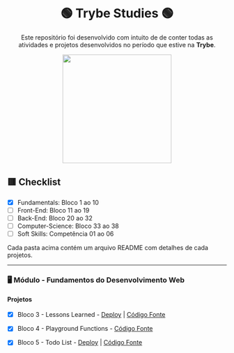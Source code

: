 
<div align=center>

# 🟢 Trybe Studies 🟢

Este repositório foi desenvolvido com intuito de de conter todas as atividades e projetos desenvolvidos no período que estive na <b>Trybe</b>.

<a href="https://www.betrybe.com/" target="_blank">
<img src="https://freecourse.betrybe.com/images/trybe-logo-e10dbaaa26462aa149b81a924b00df07.png?vsn=d" width="250px">
</a>

</div>

## 🟥 Checklist

- [x] Fundamentals: Bloco 1 ao 10 
- [ ] Front-End: Bloco 11 ao 19
- [ ] Back-End: Bloco 20 ao 32
- [ ] Computer-Science: Bloco 33 ao 38
- [ ] Soft Skills: Competência 01 ao 06

Cada pasta acima contém um arquivo README com detalhes de cada projetos.

* * *

### 🖥 Módulo - Fundamentos do Desenvolvimento Web

#### Projetos
- [x] Bloco 3 - Lessons Learned - [Deploy](https://marlondlacerda-lessons-learned.vercel.app/) | [Código Fonte](https://github.com/marlondlacerda/trybe-projetos/tree/main/fundamentals/bloco_3/lessons-learned#readme)
- [x] Bloco 4 - Playground Functions  - [Código Fonte](https://github.com/marlondlacerda/trybe-projetos/tree/main/fundamentals/bloco_4/playground-functions#readme)
- [x] Bloco 5 - Todo List - [Deploy](https://marlondlacerda-todo-list.vercel.app/) | [Código Fonte](https://github.com/marlondlacerda/trybe-projetos/tree/main/fundamentals/bloco_5/todo-list#readme)
 
